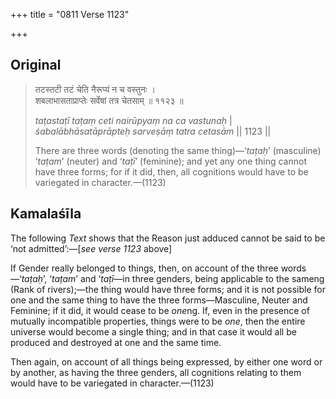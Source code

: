 +++
title = "0811 Verse 1123"

+++
## Original 
>
> तटस्तटी तटं चेति नैरूप्यं न च वस्तुनः ।  
> शबलाभासताप्राप्तेः सर्वेषां तत्र चेतसाम् ॥ ११२३ ॥ 
>
> *taṭastaṭī taṭaṃ ceti nairūpyaṃ na ca vastunaḥ* \|  
> *śabalābhāsatāprāpteḥ sarveṣāṃ tatra cetasām* \|\| 1123 \|\| 
>
> There are three words (denoting the same thing)—‘*taṭaḥ*’ (masculine) ‘*taṭam*’ (neuter) and ‘*taṭī*’ (feminine); and yet any one thing cannot have three forms; for if it did, then, all cognitions would have to be variegated in character.—(1123)



## Kamalaśīla

The following *Text* shows that the Reason just adduced cannot be said to be ‘not admitted’:—[*see verse 1123* above]

If Gender really belonged to things, then, on account of the three words—‘*taṭaḥ*’, ‘*taṭam*’ and ‘*taṭī*—in three genders, being applicable to the sameng (Rank of rivers);—the thing would have three forms; and it is not possible for one and the same thing to have the three forms—Masculine, Neuter and Feminine; if it did, it would cease to be *one*ng. If, even in the presence of mutually incompatible properties, things were to be *one*, then the entire universe would become a single thing; and in that case it would all be produced and destroyed at one and the same time.

Then again, on account of all things being expressed, by either one word or by another, as having the three genders, all cognitions relating to them would have to be variegated in character.—(1123)


